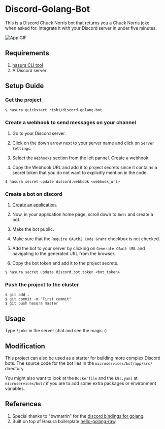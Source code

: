 # Discord-Golang-Bot


This is a Discord Chuck Norris bot that returns you a Chuck Norris joke when asked for. Integrate it with your Discord server in under five minutes.

![App GIF](https://media.giphy.com/media/l0HUoCAP0c9TjZY5O/giphy.gif)

## Requirements

1. [hasura CLI tool](https://docs.hasura.io/0.15/manual/install-hasura-cli.html)
2. A Discord server


## Setup Guide

### Get the project

```
$ hasura quickstart rishi/discord-golang-bot
```

### Create a webhook to send messages on your channel

1. Go to your Discord server.

2. Click on the down arrow next to your server name and click on `Server Settings`.

3. Select the `Webhooks` section from the left pannel. Create a webhook.

4. Copy the Webhook URL and add it to project secrets since it contains a secret token that you do not want to explicitly mention in the code.

```
$ hasura secret update discord.webhook <webhook_url>
```

### Create a bot on discord

1. [Create an application](https://discordapp.com/developers/applications/me).

2. Now, in your application home page, scroll down to `Bots` and create a bot.

3. Make the bot public.

4. Make sure that the `Require OAuth2 Code Grant` checkbox is not checked.

5. Add the bot to your server by clicking on `Generate OAuth URL` and navigating to the generated URL from the browser.

5. Copy the bot token and add it to the project secrets.

```
$ hasura secret update discord.bot.token <bot_token>
```

### Push the project to the cluster

```
$ git add .
$ git commit -m "First commit"
$ git push hasura master
```

## Usage

Type `!joke` in the server chat and see the magic :)

## Modification

This project can also be used as a starter for building more complex Discord bots. The source code for the bot lies in the ``microservices/bot/app/src/`` directory.

You might also want to look at the `Dockerfile` and the `k8s.yaml` at ``microservices/bot/`` if you are to add some extra packages or environment variables.

## References

1. Special thanks to "bwmarrin" for the [discord bindings for golang](https://github.com/bwmarrin/discordgo).
2. Built on top of Hasura boilerplate [hello-golang-raw](https://hasura.io/hub/project/hasura/hello-golang-raw).
